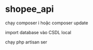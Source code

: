 # shopee_api
chạy composer i hoặc composer update

import database vào CSDL local

chạy php artisan ser